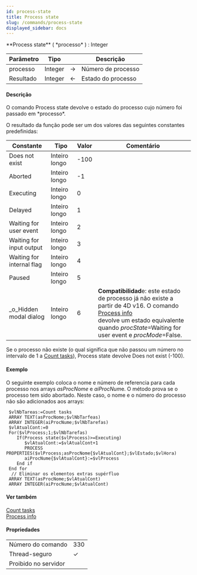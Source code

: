 ```yaml
---
id: process-state
title: Process state
slug: /commands/process-state
displayed_sidebar: docs
---
```


<!--REF #_command_.Process state.Syntax-->**Process state** ( *processo* ) : Integer<!-- END REF-->
<!--REF #_command_.Process state.Params-->
| Parâmetro | Tipo |  | Descrição |
| --- | --- | --- | --- |
| processo | Integer | &#8594;  | Número de processo |
| Resultado | Integer | &#8592; | Estado do processo |

<!-- END REF-->

#### Descrição 

<!--REF #_command_.Process state.Summary-->O comando Process state devolve o estado do processo cujo número foi passado em *processo*.<!-- END REF--> 

O resultado da função pode ser um dos valores das seguintes constantes predefinidas:

| Constante                 | Tipo          | Valor | Comentário                                                                                                                                                                                                                                       |
| ------------------------- | ------------- | ----- | ------------------------------------------------------------------------------------------------------------------------------------------------------------------------------------------------------------------------------------------------ |
| Does not exist            | Inteiro longo | \-100 |                                                                                                                                                                                                                                                  |
| Aborted                   | Inteiro longo | \-1   |                                                                                                                                                                                                                                                  |
| Executing                 | Inteiro longo | 0     |                                                                                                                                                                                                                                                  |
| Delayed                   | Inteiro longo | 1     |                                                                                                                                                                                                                                                  |
| Waiting for user event    | Inteiro longo | 2     |                                                                                                                                                                                                                                                  |
| Waiting for input output  | Inteiro longo | 3     |                                                                                                                                                                                                                                                  |
| Waiting for internal flag | Inteiro longo | 4     |                                                                                                                                                                                                                                                  |
| Paused                    | Inteiro longo | 5     |                                                                                                                                                                                                                                                  |
| \_o\_Hidden modal dialog  | Inteiro longo | 6     | **Compatibilidad**e: este estado de processo já não existe a partir de 4D v16\. O comando [Process info](../commands/process-info.md) <br/>devolve um estado equivalente quando *procState*\=Waiting for user event e *procMode*\=False. |

Se o processo não existe (o qual significa que não passou um número no intervalo de 1 a [Count tasks](count-tasks.md "Count tasks")), Process state devolve Does not exist (-100).

#### Exemplo 

O seguinte exemplo coloca o nome e número de referencia para cada processo nos arrays *asProcNome* e *aiProcNum*e. O método prova se o processo tem sido abortado. Neste caso, o nome e o número do processo não são adicionados aos arrays:

```4d
 $vlNbTareas:=Count tasks
 ARRAY TEXT(asProcNome;$vlNbTarfeas)
 ARRAY INTEGER(aiProcNume;$vlNbTarefas)
 $vlAtualCont:=0
 For($vlProcess;1;$vlNbTarefas)
    If(Process state($vlProcess)>=Executing)
       $vlAtualCont:=$vlAtualCont+1
       PROCESS PROPERTIES($vlProcess;asProcNome{$vlAtualCont};$vlEstado;$vlHora)
       aiProcNume{$vlAtualCont}:=$vlProcess
    End if
 End for
  // Eliminar os elementos extras supérfluo
 ARRAY TEXT(asProcNome;$vlAtualCont)
 ARRAY INTEGER(aiProcNume;$vlAtualCont)
```

#### Ver também 

[Count tasks](count-tasks.md)  
[Process info](../commands/process-info.md)  

#### Propriedades
|  |  |
| --- | --- |
| Número do comando | 330 |
| Thread-seguro | &check; |
| Proibido no servidor ||


